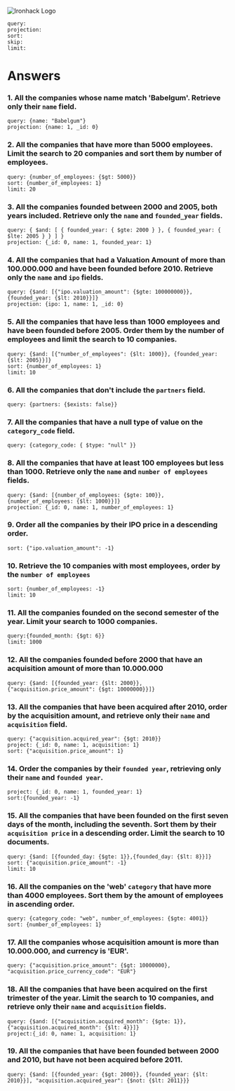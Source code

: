 ![Ironhack Logo](https://i.imgur.com/1QgrNNw.png)

```
query:
projection:
sort:
skip:
limit:
```

# Answers

### 1. All the companies whose name match 'Babelgum'. Retrieve only their `name` field.

```
query: {name: "Babelgum"}
projection: {name: 1, _id: 0}
```

### 2. All the companies that have more than 5000 employees. Limit the search to 20 companies and sort them by **number of employees**.

```
query: {number_of_employees: {$gt: 5000}}
sort: {number_of_employees: 1}
limit: 20
```

### 3. All the companies founded between 2000 and 2005, both years included. Retrieve only the `name` and `founded_year` fields.

```
query: { $and: [ { founded_year: { $gte: 2000 } }, { founded_year: { $lte: 2005 } } ] }
projection: {_id: 0, name: 1, founded_year: 1}
```

### 4. All the companies that had a Valuation Amount of more than 100.000.000 and have been founded before 2010. Retrieve only the `name` and `ipo` fields.

```
query: {$and: [{"ipo.valuation_amount": {$gte: 100000000}},{founded_year: {$lt: 2010}}]}
projection: {ipo: 1, name: 1, _id: 0}
```

### 5. All the companies that have less than 1000 employees and have been founded before 2005. Order them by the number of employees and limit the search to 10 companies.

```
query: {$and: [{"number_of_employees": {$lt: 1000}}, {founded_year: {$lt: 2005}}]}
sort: {number_of_employees: 1}
limit: 10
```

### 6. All the companies that don't include the `partners` field.

```
query: {partners: {$exists: false}}
```

### 7. All the companies that have a null type of value on the `category_code` field.

```
query: {category_code: { $type: "null" }}
```

### 8. All the companies that have at least 100 employees but less than 1000. Retrieve only the `name` and `number of employees` fields.

```
query: {$and: [{number_of_employees: {$gte: 100}}, {number_of_employees: {$lt: 1000}}]}
projection: {_id: 0, name: 1, number_of_employees: 1}
```

### 9. Order all the companies by their IPO price in a descending order.

```
sort: {"ipo.valuation_amount": -1}
```

### 10. Retrieve the 10 companies with most employees, order by the `number of employees`

```
sort: {number_of_employees: -1}
limit: 10
```

### 11. All the companies founded on the second semester of the year. Limit your search to 1000 companies.

```
query:{founded_month: {$gt: 6}}
limit: 1000
```

### 12. All the companies founded before 2000 that have an acquisition amount of more than 10.000.000

```
query: {$and: [{founded_year: {$lt: 2000}},{"acquisition.price_amount": {$gt: 10000000}}]}
```

### 13. All the companies that have been acquired after 2010, order by the acquisition amount, and retrieve only their `name` and `acquisition` field.

```
query: {"acquisition.acquired_year": {$gt: 2010}}
project: {_id: 0, name: 1, acquisition: 1}
sort: {"acquisition.price_amount": 1}
```

### 14. Order the companies by their `founded year`, retrieving only their `name` and `founded year`.

```
project: {_id: 0, name: 1, founded_year: 1}
sort:{founded_year: -1}
```

### 15. All the companies that have been founded on the first seven days of the month, including the seventh. Sort them by their `acquisition price` in a descending order. Limit the search to 10 documents.

```
query: {$and: [{founded_day: {$gte: 1}},{founded_day: {$lt: 8}}]}
sort: {"acquisition.price_amount": -1}
limit: 10
```

### 16. All the companies on the 'web' `category` that have more than 4000 employees. Sort them by the amount of employees in ascending order.

```
query: {category_code: "web", number_of_employees: {$gte: 4001}}
sort: {number_of_employees: 1}
```

### 17. All the companies whose acquisition amount is more than 10.000.000, and currency is 'EUR'.

```
query: {"acquisition.price_amount": {$gt: 10000000}, "acquisition.price_currency_code": "EUR"}
```

### 18. All the companies that have been acquired on the first trimester of the year. Limit the search to 10 companies, and retrieve only their `name` and `acquisition` fields.

```
query: {$and: [{"acquisition.acquired_month": {$gte: 1}}, {"acquisition.acquired_month": {$lt: 4}}]}
project:{_id: 0, name: 1, acquisition: 1}
```

### 19. All the companies that have been founded between 2000 and 2010, but have not been acquired before 2011.

```
query: {$and: [{founded_year: {$gt: 2000}}, {founded_year: {$lt: 2010}}], "acquisition.acquired_year": {$not: {$lt: 2011}}}
```
